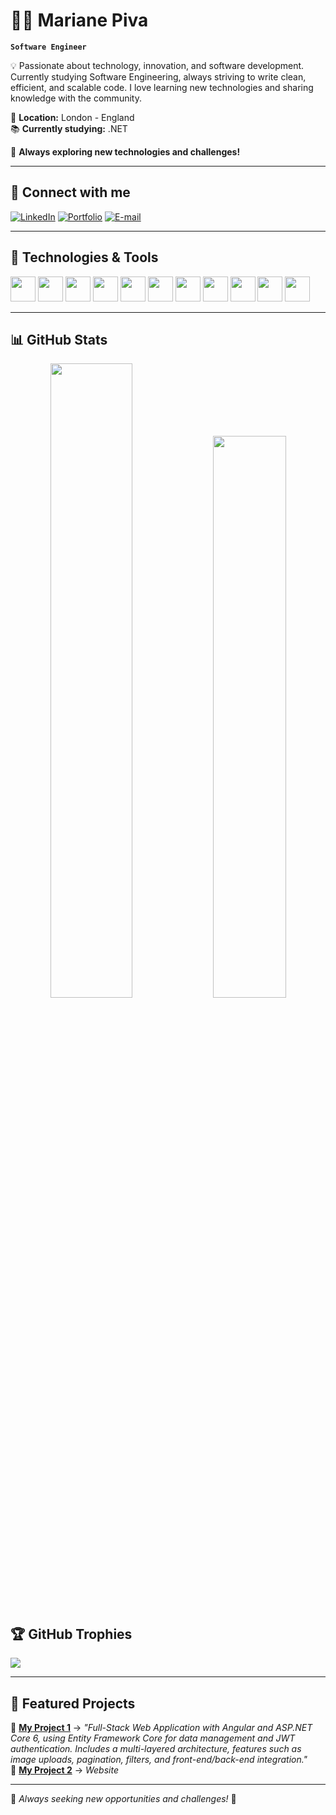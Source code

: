 # 👩‍💻 Mariane Piva

**`Software Engineer`**  

💡 Passionate about technology, innovation, and software development. Currently studying Software Engineering, always striving to write clean, efficient, and scalable code. I love learning new technologies and sharing knowledge with the community.  

📍 **Location:** London - England  
📚 **Currently studying:** .NET  

🚀 **Always exploring new technologies and challenges!**  

---

## 🔗 **Connect with me**
[![LinkedIn](https://img.shields.io/badge/-LinkedIn-0A66C2?style=for-the-badge&logo=linkedin&logoColor=white)](https://www.linkedin.com/in/mariane-generoso-piva-329a0118a/)
[![Portfolio](https://img.shields.io/badge/-Portfolio-000?style=for-the-badge&logo=react&logoColor=white)]()
[![E-mail](https://img.shields.io/badge/-Email-D14836?style=for-the-badge&logo=gmail&logoColor=white)](marianepiva53@gmail.com)

---

## 🚀 **Technologies & Tools**

<p align="left">
  <img src="https://cdn.jsdelivr.net/gh/devicons/devicon@latest/icons/html5/html5-original.svg" width="40" height="40"/>
  <img src="https://cdn.jsdelivr.net/gh/devicons/devicon@latest/icons/css3/css3-original.svg" width="40" height="40"/>
  <img src="https://cdn.jsdelivr.net/gh/devicons/devicon@latest/icons/javascript/javascript-original.svg" width="40" height="40"/>
  <img src="https://cdn.jsdelivr.net/gh/devicons/devicon@latest/icons/mysql/mysql-original.svg" width="40" height="40"/>
  <img src="https://cdn.jsdelivr.net/gh/devicons/devicon@latest/icons/jquery/jquery-original.svg" width="40" height="40"/>
  <img src="https://cdn.jsdelivr.net/gh/devicons/devicon@latest/icons/git/git-original.svg" width="40" height="40"/>
  <img src="https://cdn.jsdelivr.net/gh/devicons/devicon@latest/icons/github/github-original.svg" width="40" height="40"/>
  <img src="https://cdn.jsdelivr.net/gh/devicons/devicon@latest/icons/wordpress/wordpress-original.svg" width="40" height="40"/>
  <img src="https://cdn.jsdelivr.net/gh/devicons/devicon@latest/icons/dotnetcore/dotnetcore-original.svg" width="40" height="40"/>
  <img src="https://cdn.jsdelivr.net/gh/devicons/devicon@latest/icons/angular/angular-original.svg" width="40" height="40"/>
  <img src="https://cdn.jsdelivr.net/gh/devicons/devicon@latest/icons/csharp/csharp-original.svg" width="40" height="40"/>
</p>

---

## 📊 **GitHub Stats**

<div align="center">
  <img width="51%" src="https://github-readme-stats.vercel.app/api?username=MaryPiva&show_icons=true&theme=tokyonight&include_all_commits=true&locale=en"/>
  <img width="48%" src="https://github-readme-stats.vercel.app/api/top-langs/?username=MaryPiva&theme=tokyonight&layout=compact&custom_title=Technologies&langs_count=9"/>
</div>

## 🏆 **GitHub Trophies**

<p align="left">
  <img src="https://github-profile-trophy.vercel.app/?username=MaryPiva&theme=tokyonight"/>
</p>

---

## 📂 **Featured Projects**
  
🔹 [**My Project 1**](https://github.com/MaryPiva/PROEVENTOS) → *"Full-Stack Web Application with Angular and ASP.NET Core 6, using Entity Framework Core for data management and JWT authentication. Includes a multi-layered architecture, features such as image uploads, pagination, filters, and front-end/back-end integration."*  
🔹 [**My Project 2**](https://github.com/MaryPiva/Website-Design-Model) → *Website*  

---

🎯 *Always seeking new opportunities and challenges!* 🚀
